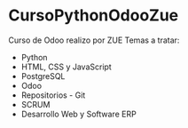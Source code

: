 # CursoPythonOdooZue
Curso de Odoo realizo por ZUE
Temas a tratar:
- Python
- HTML, CSS y JavaScript
- PostgreSQL
- Odoo
- Repositorios - Git
- SCRUM
- Desarrollo Web y Software ERP





